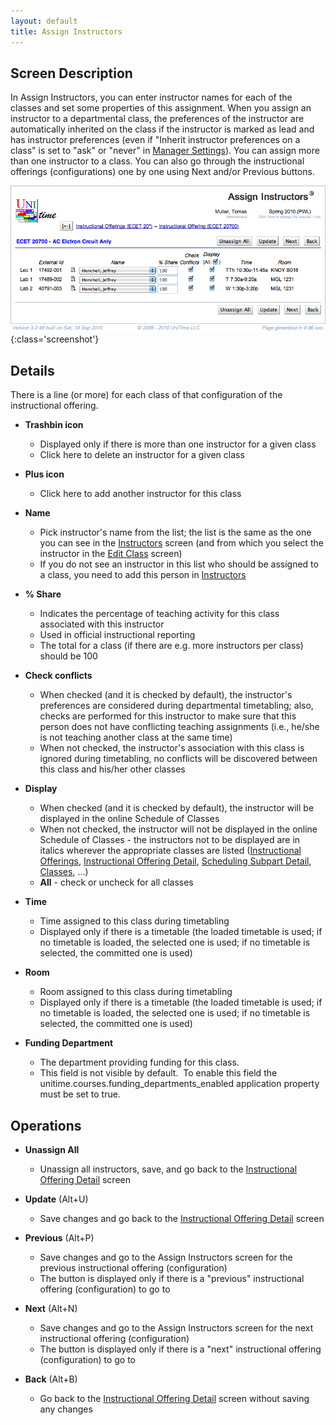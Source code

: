 ```yaml
---
layout: default
title: Assign Instructors
---
```



## Screen Description

In Assign Instructors, you can enter instructor names for each of the classes and set some properties of this assignment. When you assign an instructor to a departmental class, the preferences of the instructor are automatically inherited on the class if the instructor is marked as lead and has instructor preferences (even if "Inherit instructor preferences on a class" is set to "ask" or "never" in [Manager Settings](manager-settings)). You can assign more than one instructor to a class. You can also go through the instructional offerings (configurations) one by one using Next and/or Previous buttons.

![Assign Instructors](images/assign-instructors-1.png){:class='screenshot'}

## Details
There is a line (or more) for each class of that configuration of the instructional offering.

* **Trashbin icon**
	* Displayed only if there is more than one instructor for a given class
	* Click here to delete an instructor for a given class

* **Plus icon**
	* Click here to add another instructor for this class

* **Name**
	* Pick instructor's name from the list; the list is the same as the one you can see in the [Instructors](instructors) screen (and from which you select the instructor in the [Edit Class](edit-class) screen)
	* If you do not see an instructor in this list who should be assigned to a class, you need to add this person in [Instructors](instructors)

* **% Share**
	* Indicates the percentage of teaching activity for this class associated with this instructor
	* Used in official instructional reporting
	* The total for a class (if there are e.g. more instructors per class) should be 100

* **Check conflicts**
	* When checked (and it is checked by default), the instructor's preferences are considered during departmental timetabling; also, checks are performed for this instructor to make sure that this person does not have conflicting teaching assignments (i.e., he/she is not teaching another class at the same time)
	* When not checked, the instructor's association with this class is ignored during timetabling, no conflicts will be discovered between this class and his/her other classes

* **Display**
	* When checked (and it is checked by default), the instructor will be displayed in the online Schedule of Classes
	* When not checked, the instructor will not be displayed in the online Schedule of Classes - the instructors not to be displayed are in italics wherever the appropriate classes are listed ([Instructional Offerings](instructional-offerings), [Instructional Offering Detail](instructional-offering-detail), [Scheduling Subpart Detail](scheduling-subpart-detail), [Classes](classes), ...)
	* **All** - check or uncheck for all classes

* **Time**
	* Time assigned to this class during timetabling
	* Displayed only if there is a timetable (the loaded timetable is used; if no timetable is loaded, the selected one is used; if no timetable is selected, the committed one is used)

* **Room**
	* Room assigned to this class during timetabling
	* Displayed only if there is a timetable (the loaded timetable is used; if no timetable is loaded, the selected one is used; if no timetable is selected, the committed one is used)

* **Funding Department**
	* The department providing funding for this class.
	* This field is not visible by default.  To enable this field the unitime.courses.funding_departments_enabled application property must be set to true.

## Operations

* **Unassign All**
	* Unassign all instructors, save, and go back to the [Instructional Offering Detail](instructional-offering-detail) screen

* **Update** (Alt+U)
	* Save changes and go back to the [Instructional Offering Detail](instructional-offering-detail) screen

* **Previous** (Alt+P)
	* Save changes and go to the Assign Instructors screen for the previous instructional offering (configuration)
	* The button is displayed only if there is a "previous" instructional offering (configuration) to go to

* **Next** (Alt+N)
	* Save changes and go to the Assign Instructors screen for the next instructional offering (configuration)
	* The button is displayed only if there is a "next" instructional offering (configuration) to go to

* **Back** (Alt+B)
	* Go back to the [Instructional Offering Detail](instructional-offering-detail) screen without saving any changes

